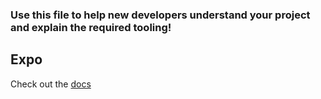 ### Use this file to help new developers understand your project and explain the required tooling!

## Expo

Check out the [docs](https://docs.expo.io/)
